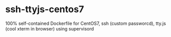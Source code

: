 # ssh-ttyjs-centos7
100% self-contained Dockerfile for CentOS7, ssh (custom passworcd), tty.js (cool xterm in browser) using supervisord
